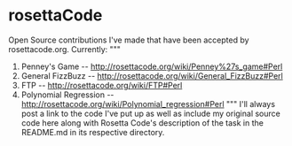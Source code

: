 # rosettaCode
Open Source contributions I've made that have been accepted by rosettacode.org. Currently:
"""
1. Penney's Game         -- http://rosettacode.org/wiki/Penney%27s_game#Perl
2. General FizzBuzz      -- http://rosettacode.org/wiki/General_FizzBuzz#Perl
3. FTP	  	         -- http://rosettacode.org/wiki/FTP#Perl
4. Polynomial Regression -- http://rosettacode.org/wiki/Polynomial_regression#Perl
"""
I'll always post a link to the code I've put up as well as include my original source code here along with Rosetta Code's description of the task in the README.md in its respective directory.